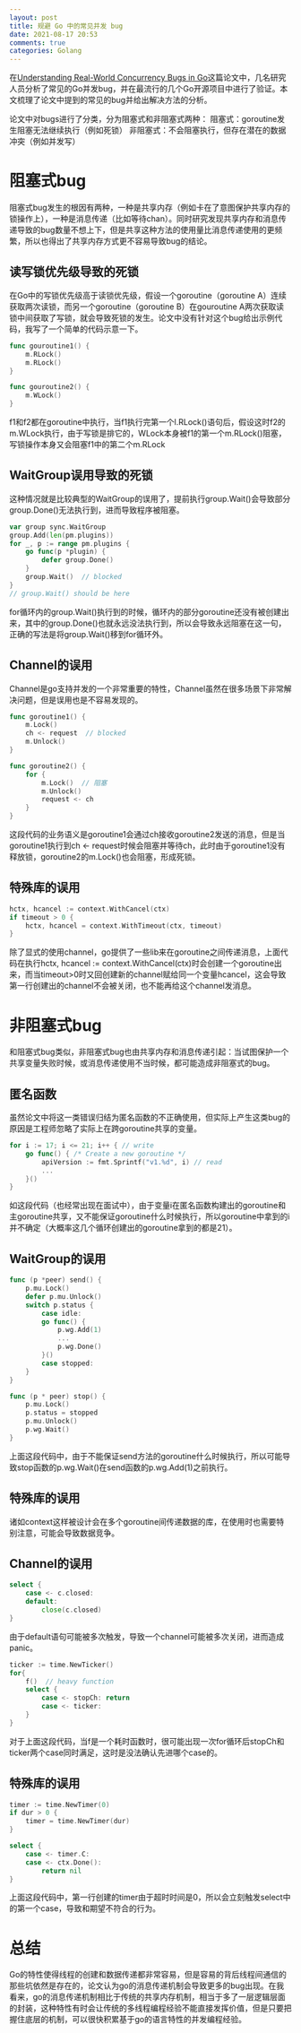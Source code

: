 ```yaml
---
layout: post
title: 规避 Go 中的常见并发 bug
date: 2021-08-17 20:53
comments: true
categories: Golang
---
```


在[Understanding Real-World Concurrency Bugs in Go](https://cseweb.ucsd.edu/~yiying/GoStudy-ASPLOS19.pdf)这篇论文中，几名研究人员分析了常见的Go并发bug，并在最流行的几个Go开源项目中进行了验证。本文梳理了论文中提到的常见的bug并给出解决方法的分析。

论文中对bugs进行了分类，分为阻塞式和非阻塞式两种：
阻塞式：goroutine发生阻塞无法继续执行（例如死锁）
非阻塞式：不会阻塞执行，但存在潜在的数据冲突（例如并发写）

# 阻塞式bug

阻塞式bug发生的根因有两种，一种是共享内存（例如卡在了意图保护共享内存的锁操作上），一种是消息传递（比如等待chan）。同时研究发现共享内存和消息传递导致的bug数量不想上下，但是共享这种方法的使用量比消息传递使用的更频繁，所以也得出了共享内存方式更不容易导致bug的结论。

## 读写锁优先级导致的死锁

在Go中的写锁优先级高于读锁优先级，假设一个goroutine（goroutine A）连续获取两次读锁，而另一个goroutine（goroutine B）在gouroutine A两次获取读锁中间获取了写锁，就会导致死锁的发生。论文中没有针对这个bug给出示例代码，我写了一个简单的代码示意一下。

```go
func gouroutine1() {
    m.RLock()
    m.RLock()
}

func gouroutine2() {
    m.WLock()
}
```

f1和f2都在goroutine中执行，当f1执行完第一个l.RLock()语句后，假设这时f2的m.WLock执行，由于写锁是排它的，WLock本身被f1的第一个m.RLock()阻塞，写锁操作本身又会阻塞f1中的第二个m.RLock

## WaitGroup误用导致的死锁

这种情况就是比较典型的WaitGroup的误用了，提前执行group.Wait()会导致部分group.Done()无法执行到，进而导致程序被阻塞。

```go
var group sync.WaitGroup
group.Add(len(pm.plugins))
for _, p := range pm.plugins {
    go func(p *plugin) {
        defer group.Done()
    }
    group.Wait()  // blocked
}
// group.Wait() should be here
```

for循环内的group.Wait()执行到的时候，循环内的部分goroutine还没有被创建出来，其中的group.Done()也就永远没法执行到，所以会导致永远阻塞在这一句，正确的写法是将group.Wait()移到for循环外。

## Channel的误用

Channel是go支持并发的一个非常重要的特性，Channel虽然在很多场景下非常解决问题，但是误用也是不容易发现的。

```go
func goroutine1() {
    m.Lock()
    ch <- request  // blocked
    m.Unlock()
}

func goroutine2() {
    for {
        m.Lock()  // 阻塞
        m.Unlock()
        request <- ch
    }
}
```

这段代码的业务语义是goroutine1会通过ch接收goroutine2发送的消息，但是当goroutine1执行到ch <- request时候会阻塞并等待ch，此时由于goroutine1没有释放锁，goroutine2的m.Lock()也会阻塞，形成死锁。

## 特殊库的误用

```go
hctx, hcancel := context.WithCancel(ctx)
if timeout > 0 {
    hctx, hcancel = context.WithTimeout(ctx, timeout)
}
```

除了显式的使用channel，go提供了一些lib来在goroutine之间传递消息，上面代码在执行hctx, hcancel := context.WithCancel(ctx)时会创建一个goroutine出来，而当timeout>0时又回创建新的channel赋给同一个变量hcancel，这会导致第一行创建出的channel不会被关闭，也不能再给这个channel发消息。

# 非阻塞式bug

和阻塞式bug类似，非阻塞式bug也由共享内存和消息传递引起：当试图保护一个共享变量失败时候，或消息传递使用不当时候，都可能造成非阻塞式的bug。

## 匿名函数

虽然论文中将这一类错误归结为匿名函数的不正确使用，但实际上产生这类bug的原因是工程师忽略了实际上在跨goroutine共享的变量。

```go
for i := 17; i <= 21; i++ { // write
    go func() { /* Create a new goroutine */ 
        apiVersion := fmt.Sprintf("v1.%d", i) // read
        ...
    }()
}
```

如这段代码（也经常出现在面试中），由于变量i在匿名函数构建出的goroutine和主goroutine共享，又不能保证goroutine什么时候执行，所以goroutine中拿到的i并不确定（大概率这几个循环创建出的goroutine拿到的都是21）。

## WaitGroup的误用

```go
func (p *peer) send() {
    p.mu.Lock()
    defer p.mu.Unlock()
    switch p.status {
        case idle:
        go func() {
            p.wg.Add(1)
            ...
            p.wg.Done()
        }()
        case stopped:
    }
}

func (p * peer) stop() {
    p.mu.Lock()
    p.status = stopped
    p.mu.Unlock()
    p.wg.Wait()
}
```

上面这段代码中，由于不能保证send方法的goroutine什么时候执行，所以可能导致stop函数的p.wg.Wait()在send函数的p.wg.Add(1)之前执行。

## 特殊库的误用

诸如context这样被设计会在多个goroutine间传递数据的库，在使用时也需要特别注意，可能会导致数据竞争。

## Channel的误用

```go
select {
    case <- c.closed:
    default:
        close(c.closed)
}
```

由于default语句可能被多次触发，导致一个channel可能被多次关闭，进而造成panic。

```go
ticker := time.NewTicker()
for{
    f()  // heavy function
    select {
        case <- stopCh: return
        case <- ticker:
    }
}
```

对于上面这段代码，当f是一个耗时函数时，很可能出现一次for循环后stopCh和ticker两个case同时满足，这时是没法确认先进哪个case的。

## 特殊库的误用

```go
timer := time.NewTimer(0)
if dur > 0 {
    timer = time.NewTimer(dur)
}

select {
    case <- timer.C:
    case <- ctx.Done():
        return nil
}
```

上面这段代码中，第一行创建的timer由于超时时间是0，所以会立刻触发select中的第一个case，导致和期望不符合的行为。

# 总结

Go的特性使得线程的创建和数据传递都非常容易，但是容易的背后线程间通信的那些坑依然是存在的，论文认为go的消息传递机制会导致更多的bug出现。在我看来，go的消息传递机制相比于传统的共享内存机制，相当于多了一层逻辑层面的封装，这种特性有时会让传统的多线程编程经验不能直接发挥价值，但是只要把握住底层的机制，可以很快积累基于go的语言特性的并发编程经验。
